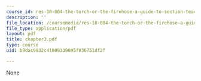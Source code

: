 ```yaml
---
course_id: res-18-004-the-torch-or-the-firehose-a-guide-to-section-teaching-spring-2009
description: ''
file_location: /coursemedia/res-18-004-the-torch-or-the-firehose-a-guide-to-section-teaching-spring-2009/b9dac9932c41009339095f836751df2f_chapter3.pdf
file_type: application/pdf
layout: pdf
title: chapter3.pdf
type: course
uid: b9dac9932c41009339095f836751df2f

---
```

None